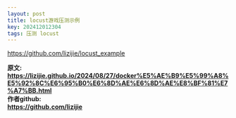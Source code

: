 ```yaml
---
layout: post
title: locust游戏压测示例
key: 202412012304
tags: 压测 locust
---
```


https://github.com/lizijie/locust_example

<b>原文:<br>
<https://lizijie.github.io/2024/08/27/docker%E5%AE%B9%E5%99%A8%E5%92%8C%E6%95%B0%E6%8D%AE%E6%8D%AE%E8%BF%81%E7%A7%BB.html>
<br>
作者github:<br>
<https://github.com/lizijie>
</b>
